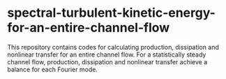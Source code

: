 # spectral-turbulent-kinetic-energy-for-an-entire-channel-flow
This repository contains codes for calculating production, dissipation and nonlinear transfer for an entire channel flow. For a statistically steady channel flow, production, dissipation and nonlinear transfer achieve a balance for each Fourier mode. 
